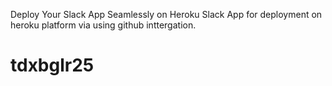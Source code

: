 Deploy Your Slack App Seamlessly on Heroku 
Slack App for deployment on heroku platform via using github inttergation.

# tdxbglr25
